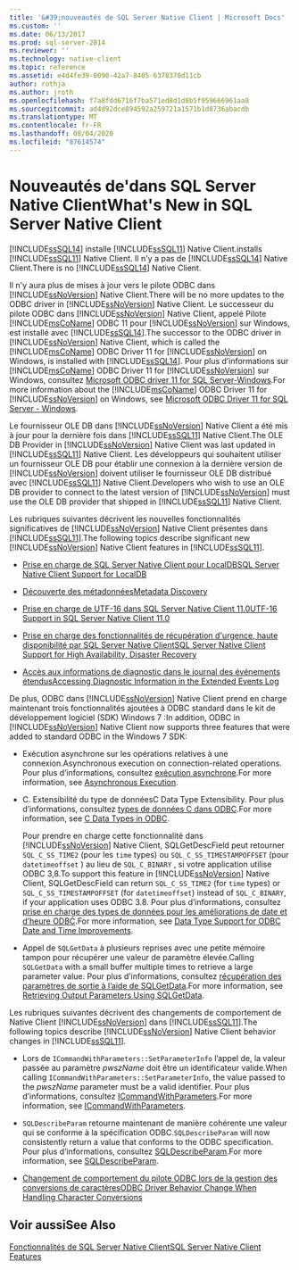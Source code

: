 ```yaml
---
title: '&#39;nouveautés de SQL Server Native Client | Microsoft Docs'
ms.custom: ''
ms.date: 06/13/2017
ms.prod: sql-server-2014
ms.reviewer: ''
ms.technology: native-client
ms.topic: reference
ms.assetid: e4d4fe39-0090-42a7-8405-6378370d11cb
author: rothja
ms.author: jroth
ms.openlocfilehash: f7a8fdd6716f7ba571ed8d1d8b5f959666961aa8
ms.sourcegitcommit: ad4d92dce894592a259721a1571b1d8736abacdb
ms.translationtype: MT
ms.contentlocale: fr-FR
ms.lasthandoff: 08/04/2020
ms.locfileid: "87614574"
---
```

# <a name="what39s-new-in-sql-server-native-client"></a><span data-ttu-id="ac949-102">Nouveautés de&#39;dans SQL Server Native Client</span><span class="sxs-lookup"><span data-stu-id="ac949-102">What&#39;s New in SQL Server Native Client</span></span>
  [!INCLUDE[ssSQL14](../../includes/sssql14-md.md)] <span data-ttu-id="ac949-103">installe [!INCLUDE[ssSQL11](../../includes/sssql11-md.md)] Native Client.</span><span class="sxs-lookup"><span data-stu-id="ac949-103">installs [!INCLUDE[ssSQL11](../../includes/sssql11-md.md)] Native Client.</span></span> <span data-ttu-id="ac949-104">Il n'y a pas de [!INCLUDE[ssSQL14](../../includes/sssql14-md.md)] Native Client.</span><span class="sxs-lookup"><span data-stu-id="ac949-104">There is no [!INCLUDE[ssSQL14](../../includes/sssql14-md.md)] Native Client.</span></span>  
  
 <span data-ttu-id="ac949-105">Il n'y aura plus de mises à jour vers le pilote ODBC dans [!INCLUDE[ssNoVersion](../../includes/ssnoversion-md.md)] Native Client.</span><span class="sxs-lookup"><span data-stu-id="ac949-105">There will be no more updates to the ODBC driver in [!INCLUDE[ssNoVersion](../../includes/ssnoversion-md.md)] Native Client.</span></span> <span data-ttu-id="ac949-106">Le successeur du pilote ODBC dans [!INCLUDE[ssNoVersion](../../includes/ssnoversion-md.md)] Native Client, appelé Pilote [!INCLUDE[msCoName](../../includes/msconame-md.md)] ODBC 11 pour [!INCLUDE[ssNoVersion](../../includes/ssnoversion-md.md)] sur Windows, est installé avec [!INCLUDE[ssSQL14](../../includes/sssql14-md.md)].</span><span class="sxs-lookup"><span data-stu-id="ac949-106">The successor to the ODBC driver in [!INCLUDE[ssNoVersion](../../includes/ssnoversion-md.md)] Native Client, which is called the [!INCLUDE[msCoName](../../includes/msconame-md.md)] ODBC Driver 11 for [!INCLUDE[ssNoVersion](../../includes/ssnoversion-md.md)] on Windows, is installed with [!INCLUDE[ssSQL14](../../includes/sssql14-md.md)].</span></span> <span data-ttu-id="ac949-107">Pour plus d’informations sur [!INCLUDE[msCoName](../../includes/msconame-md.md)] ODBC Driver 11 for [!INCLUDE[ssNoVersion](../../includes/ssnoversion-md.md)] sur Windows, consultez [Microsoft ODBC driver 11 for SQL Server-Windows](https://www.microsoft.com/download/details.aspx?id=36434).</span><span class="sxs-lookup"><span data-stu-id="ac949-107">For more information about the [!INCLUDE[msCoName](../../includes/msconame-md.md)] ODBC Driver 11 for [!INCLUDE[ssNoVersion](../../includes/ssnoversion-md.md)] on Windows, see [Microsoft ODBC Driver 11 for SQL Server - Windows](https://www.microsoft.com/download/details.aspx?id=36434).</span></span>  
  
 <span data-ttu-id="ac949-108">Le fournisseur OLE DB dans [!INCLUDE[ssNoVersion](../../includes/ssnoversion-md.md)] Native Client a été mis à jour pour la dernière fois dans [!INCLUDE[ssSQL11](../../includes/sssql11-md.md)] Native Client.</span><span class="sxs-lookup"><span data-stu-id="ac949-108">The OLE DB Provider in [!INCLUDE[ssNoVersion](../../includes/ssnoversion-md.md)] Native Client was last updated in [!INCLUDE[ssSQL11](../../includes/sssql11-md.md)] Native Client.</span></span> <span data-ttu-id="ac949-109">Les développeurs qui souhaitent utiliser un fournisseur OLE DB pour établir une connexion à la dernière version de [!INCLUDE[ssNoVersion](../../includes/ssnoversion-md.md)] doivent utiliser le fournisseur OLE DB distribué avec [!INCLUDE[ssSQL11](../../includes/sssql11-md.md)] Native Client.</span><span class="sxs-lookup"><span data-stu-id="ac949-109">Developers who wish to use an OLE DB provider to connect to the latest version of [!INCLUDE[ssNoVersion](../../includes/ssnoversion-md.md)] must use the OLE DB provider that shipped in [!INCLUDE[ssSQL11](../../includes/sssql11-md.md)] Native Client.</span></span>  
  
 <span data-ttu-id="ac949-110">Les rubriques suivantes décrivent les nouvelles fonctionnalités significatives de [!INCLUDE[ssNoVersion](../../includes/ssnoversion-md.md)] Native Client présentes dans [!INCLUDE[ssSQL11](../../includes/sssql11-md.md)].</span><span class="sxs-lookup"><span data-stu-id="ac949-110">The following topics describe significant new [!INCLUDE[ssNoVersion](../../includes/ssnoversion-md.md)] Native Client features in [!INCLUDE[ssSQL11](../../includes/sssql11-md.md)].</span></span>  
  
-   [<span data-ttu-id="ac949-111">Prise en charge de SQL Server Native Client pour LocalDB</span><span class="sxs-lookup"><span data-stu-id="ac949-111">SQL Server Native Client Support for LocalDB</span></span>](features/sql-server-native-client-support-for-localdb.md)  
  
-   [<span data-ttu-id="ac949-112">Découverte des métadonnées</span><span class="sxs-lookup"><span data-stu-id="ac949-112">Metadata Discovery</span></span>](features/metadata-discovery.md)  
  
-   [<span data-ttu-id="ac949-113">Prise en charge de UTF-16 dans SQL Server Native Client 11.0</span><span class="sxs-lookup"><span data-stu-id="ac949-113">UTF-16 Support in SQL Server Native Client 11.0</span></span>](features/utf-16-support-in-sql-server-native-client-11-0.md)  
  
-   [<span data-ttu-id="ac949-114">Prise en charge des fonctionnalités de récupération d'urgence, haute disponibilité par SQL Server Native Client</span><span class="sxs-lookup"><span data-stu-id="ac949-114">SQL Server Native Client Support for High Availability, Disaster Recovery</span></span>](features/sql-server-native-client-support-for-high-availability-disaster-recovery.md)  
  
-   [<span data-ttu-id="ac949-115">Accès aux informations de diagnostic dans le journal des événements étendus</span><span class="sxs-lookup"><span data-stu-id="ac949-115">Accessing Diagnostic Information in the Extended Events Log</span></span>](features/accessing-diagnostic-information-in-the-extended-events-log.md)  
  
 <span data-ttu-id="ac949-116">De plus, ODBC dans [!INCLUDE[ssNoVersion](../../includes/ssnoversion-md.md)] Native Client prend en charge maintenant trois fonctionnalités ajoutées à ODBC standard dans le kit de développement logiciel (SDK) Windows 7 :</span><span class="sxs-lookup"><span data-stu-id="ac949-116">In addition, ODBC in [!INCLUDE[ssNoVersion](../../includes/ssnoversion-md.md)] Native Client now supports three features that were added to standard ODBC in the Windows 7 SDK:</span></span>  
  
-   <span data-ttu-id="ac949-117">Exécution asynchrone sur les opérations relatives à une connexion.</span><span class="sxs-lookup"><span data-stu-id="ac949-117">Asynchronous execution on connection-related operations.</span></span> <span data-ttu-id="ac949-118">Pour plus d’informations, consultez [exécution asynchrone](https://go.microsoft.com/fwlink/?LinkID=191493).</span><span class="sxs-lookup"><span data-stu-id="ac949-118">For more information, see [Asynchronous Execution](https://go.microsoft.com/fwlink/?LinkID=191493).</span></span>  
  
-   <span data-ttu-id="ac949-119">C. Extensibilité du type de données</span><span class="sxs-lookup"><span data-stu-id="ac949-119">C Data Type Extensibility.</span></span> <span data-ttu-id="ac949-120">Pour plus d’informations, consultez [types de données C dans ODBC](https://go.microsoft.com/fwlink/?LinkID=191495).</span><span class="sxs-lookup"><span data-stu-id="ac949-120">For more information, see [C Data Types in ODBC](https://go.microsoft.com/fwlink/?LinkID=191495).</span></span>  
  
     <span data-ttu-id="ac949-121">Pour prendre en charge cette fonctionnalité dans [!INCLUDE[ssNoVersion](../../includes/ssnoversion-md.md)] Native Client, SQLGetDescField peut retourner `SQL_C_SS_TIME2` (pour les `time` types) ou `SQL_C_SS_TIMESTAMPOFFSET` (pour `datetimeoffset` ) au lieu de `SQL_C_BINARY` , si votre application utilise ODBC 3,8.</span><span class="sxs-lookup"><span data-stu-id="ac949-121">To support this feature in [!INCLUDE[ssNoVersion](../../includes/ssnoversion-md.md)] Native Client, SQLGetDescField can return `SQL_C_SS_TIME2` (for `time` types) or `SQL_C_SS_TIMESTAMPOFFSET` (for `datetimeoffset`) instead of `SQL_C_BINARY`, if your application uses ODBC 3.8.</span></span> <span data-ttu-id="ac949-122">Pour plus d’informations, consultez [prise en charge des types de données pour les améliorations de date et d’heure ODBC](features/date-and-time-improvements.md).</span><span class="sxs-lookup"><span data-stu-id="ac949-122">For more information, see [Data Type Support for ODBC Date and Time Improvements](features/date-and-time-improvements.md).</span></span>  
  
-   <span data-ttu-id="ac949-123">Appel de `SQLGetData` à plusieurs reprises avec une petite mémoire tampon pour récupérer une valeur de paramètre élevée.</span><span class="sxs-lookup"><span data-stu-id="ac949-123">Calling `SQLGetData` with a small buffer multiple times to retrieve a large parameter value.</span></span> <span data-ttu-id="ac949-124">Pour plus d’informations, consultez [récupération des paramètres de sortie à l’aide de SQLGetData](https://go.microsoft.com/fwlink/?LinkID=191494).</span><span class="sxs-lookup"><span data-stu-id="ac949-124">For more information, see [Retrieving Output Parameters Using SQLGetData](https://go.microsoft.com/fwlink/?LinkID=191494).</span></span>  
  
 <span data-ttu-id="ac949-125">Les rubriques suivantes décrivent des changements de comportement de Native Client [!INCLUDE[ssNoVersion](../../includes/ssnoversion-md.md)] dans [!INCLUDE[ssSQL11](../../includes/sssql11-md.md)].</span><span class="sxs-lookup"><span data-stu-id="ac949-125">The following topics describe [!INCLUDE[ssNoVersion](../../includes/ssnoversion-md.md)] Native Client behavior changes in [!INCLUDE[ssSQL11](../../includes/sssql11-md.md)].</span></span>  
  
-   <span data-ttu-id="ac949-126">Lors de `ICommandWithParameters::SetParameterInfo` l’appel de, la valeur passée au paramètre *pwszName* doit être un identificateur valide.</span><span class="sxs-lookup"><span data-stu-id="ac949-126">When calling `ICommandWithParameters::SetParameterInfo`, the value passed to the *pwszName* parameter must be a valid identifier.</span></span> <span data-ttu-id="ac949-127">Pour plus d’informations, consultez [ICommandWithParameters](../native-client-ole-db-interfaces/icommandwithparameters.md).</span><span class="sxs-lookup"><span data-stu-id="ac949-127">For more information, see [ICommandWithParameters](../native-client-ole-db-interfaces/icommandwithparameters.md).</span></span>  
  
-   <span data-ttu-id="ac949-128">`SQLDescribeParam` retourne maintenant de manière cohérente une valeur qui se conforme à la spécification ODBC.</span><span class="sxs-lookup"><span data-stu-id="ac949-128">`SQLDescribeParam` will now consistently return a value that conforms to the ODBC specification.</span></span> <span data-ttu-id="ac949-129">Pour plus d’informations, consultez [SQLDescribeParam](../native-client-odbc-api/sqldescribeparam.md).</span><span class="sxs-lookup"><span data-stu-id="ac949-129">For more information, see [SQLDescribeParam](../native-client-odbc-api/sqldescribeparam.md).</span></span>  
  
-   [<span data-ttu-id="ac949-130">Changement de comportement du pilote ODBC lors de la gestion des conversions de caractères</span><span class="sxs-lookup"><span data-stu-id="ac949-130">ODBC Driver Behavior Change When Handling Character Conversions</span></span>](features/odbc-driver-behavior-change-when-handling-character-conversions.md)  
  
## <a name="see-also"></a><span data-ttu-id="ac949-131">Voir aussi</span><span class="sxs-lookup"><span data-stu-id="ac949-131">See Also</span></span>  
 [<span data-ttu-id="ac949-132">Fonctionnalités de SQL Server Native Client</span><span class="sxs-lookup"><span data-stu-id="ac949-132">SQL Server Native Client Features</span></span>](features/sql-server-native-client-features.md)  
  
  
